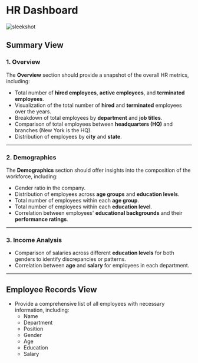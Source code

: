 #  HR Dashboard  

![sleekshot](https://github.com/user-attachments/assets/5ae4ee3e-b114-4a3c-bf5a-9d4f73971444)

## Summary View  

### 1. Overview  
The **Overview** section should provide a snapshot of the overall HR metrics, including:  
- Total number of **hired employees**, **active employees**, and **terminated employees**.  
- Visualization of the total number of **hired** and **terminated** employees over the years.  
- Breakdown of total employees by **department** and **job titles**.  
- Comparison of total employees between **headquarters (HQ)** and branches (New York is the HQ).  
- Distribution of employees by **city** and **state**.  

---

### 2. Demographics  
The **Demographics** section should offer insights into the composition of the workforce, including:  
- Gender ratio in the company.  
- Distribution of employees across **age groups** and **education levels**.  
- Total number of employees within each **age group**.  
- Total number of employees within each **education level**.  
- Correlation between employees' **educational backgrounds** and their **performance ratings**.  

---

### 3. Income Analysis  
- Comparison of salaries across different **education levels** for both genders to identify discrepancies or patterns.  
- Correlation between **age** and **salary** for employees in each department.  

---

## Employee Records View  
- Provide a comprehensive list of all employees with necessary information, including:  
  - Name  
  - Department  
  - Position  
  - Gender  
  - Age  
  - Education  
  - Salary  


